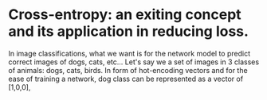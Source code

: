 
# Cross-entropy: an exiting concept and its application in reducing loss. 

In image classifications, what we want is for the network model to predict correct images of dogs, cats, etc...
Let's say we a set of images in 3 classes of animals: dogs, cats, birds. In form of hot-encoding vectors and for the ease 
of training a network, dog class can be represented as a vector of [1,0,0], 
